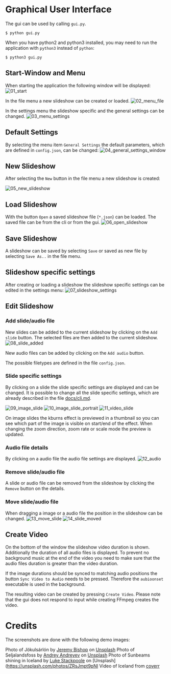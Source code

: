# Graphical User Interface

The gui can be used by calling `gui.py`.
```
$ python gui.py
```
When you have python2 and python3 installed, you may need to run the application with `python3` instead of `python`:
```
$ python3 gui.py
```

## Start-Window and Menu

When starting the application the following window will be displayed:
![01_start](screenshots/01_start.png)

In the file menu a new slideshow can be created or loaded.
![02_menu_file](screenshots/02_menu_file.png)

In the settings menu the slideshow specific and the general settings can be changed.
![03_menu_settings](screenshots/03_menu_settings.png)

## Default Settings

By selecting the menu item `General Settings` the default parameters, which are defined in `config.json`, can be changed:
![04_general_settings_window](screenshots/04_general_settings_window.png)

## New Slideshow

After selecting the `New` button in the file menu a new slideshow is created:

![05_new_slideshow](screenshots/05_new_slideshow.png)

## Load Slideshow

With the button `Open` a saved slideshow file (`*.json`) can be loaded. The saved file can be from the cli or from the gui.
![06_open_slideshow](screenshots/06_open_slideshow.png)

## Save Slideshow

A slideshow can be saved by selecting `Save` or saved as new file by selecting `Save As..` in the file menu.

## Slideshow specific settings

After creating or loading a slideshow the slideshow specific settings can be edited in the settings menu:
![07_slideshow_settings](screenshots/07_slideshow_settings.png)

## Edit Slideshow

### Add slide/audio file

New slides can be added to the current slideshow by clicking on the `Add slide` button.
The selected files are then added to the current slideshow.
![08_slide_added](screenshots/08_slide_added.png)

New audio files can be added by clicking on the `Add audio` button.

The possible filetypes are defined in the file `config.json`.

### Slide specific settings

By clicking on a slide the slide specific settings are displayed and can be changed.
It is possible to change all the slide specific settings, which are already described in the file [docs/cli.md](/docs/cli.md).

![09_image_slide](screenshots/09_image_slide.png)
![10_image_slide_portrait](screenshots/10_image_slide_portrait.png)
![11_video_slide](screenshots/11_video_slide.png)

On image slides the kburns effect is previewed in a thumbnail so you can see which part of the image is visible on start/end of the effect.
When changing the zoom direction, zoom rate or scale mode the preview is updated.

### Audio file details

By clicking on a audio file the audio file settings are displayed.
![12_audio](screenshots/12_audio.png)

### Remove slide/audio file

A slide or audio file can be removed from the slideshow by clicking the `Remove` button on the details.

### Move slide/audio file

When dragging a image or a audio file the position in the slideshow can be changed.
![13_move_slide](screenshots/13_move_slide.png)
![14_slide_moved](screenshots/14_slide_moved.png)

## Create Video

On the bottom of the window the slideshow video duration is shown. Additionally the duration of all audio files is displayed.
To prevent no background music at the end of the video you need to make sure that the audio files duration is greater than the video duration.

If the image durations should be synced to matching audio positions the button `Sync Video to Audio` needs to be pressed.
Therefore the `aubioonset` executable is used in the background.

The resulting video can be created by pressing `Create Video`. Please note that the gui does not respond to input while creating FFmpeg creates the video.

# Credits

The screenshots are done with the following demo images:

Photo of Jökulsárlón by [Jeremy Bishop](https://unsplash.com/@jeremybishop) on [Unsplash](https://unsplash.com/photos/h7bQ8VEZtws)
Photo of Seljalandsfoss by [Andrey Andreyev](https://unsplash.com/@ludenus) on [Unsplash](https://unsplash.com/photos/dh8ONmfQyQQ)
Photo of Sunbeams shining in Iceland by [Luke Stackpoole](https://unsplash.com/@withluke) on [Unsplash](https://unsplash.com/photos/ZRsJmpt9pNI
Video of Iceland from [coverr](https://www.coverr.co/videos/forest-waterfall-hWGAKF358u)